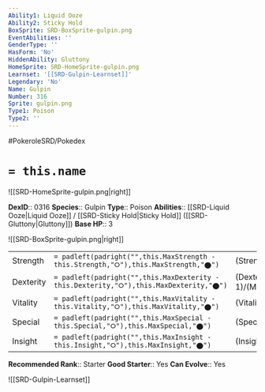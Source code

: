 ```yaml
---
Ability1: Liquid Ooze
Ability2: Sticky Hold
BoxSprite: SRD-BoxSprite-gulpin.png
EventAbilities: ''
GenderType: ''
HasForm: 'No'
HiddenAbility: Gluttony
HomeSprite: SRD-HomeSprite-gulpin.png
Learnset: '[[SRD-Gulpin-Learnset]]'
Legendary: 'No'
Name: Gulpin
Number: 316
Sprite: gulpin.png
Type1: Poison
Type2: ''
---
```


#PokeroleSRD/Pokedex

# `= this.name`

![[SRD-HomeSprite-gulpin.png|right]]

**DexID**:: 0316
**Species**:: Gulpin
**Type**:: Poison
**Abilities**:: [[SRD-Liquid Ooze|Liquid Ooze]] / [[SRD-Sticky Hold|Sticky Hold]] ([[SRD-Gluttony|Gluttony]])
**Base HP**:: 3

![[SRD-BoxSprite-gulpin.png|right]]

|           |                                                                                        |                                          |
| --------- | -------------------------------------------------------------------------------------- | ---------------------------------------- |
| Strength  | `= padleft(padright("",this.MaxStrength - this.Strength,"⭘"),this.MaxStrength,"⬤")`    | (Strength::1)/(MaxStrength::3)   |
| Dexterity | `= padleft(padright("",this.MaxDexterity - this.Dexterity,"⭘"),this.MaxDexterity,"⬤")` | (Dexterity:: 1)/(MaxDexterity::3) |
| Vitality  | `= padleft(padright("",this.MaxVitality - this.Vitality,"⭘"),this.MaxVitality,"⬤")`    | (Vitality::2)/(MaxVitality::4)   |
| Special   | `= padleft(padright("",this.MaxSpecial - this.Special,"⭘"),this.MaxSpecial,"⬤")`       | (Special::1)/(MaxSpecial::3)     |
| Insight   | `= padleft(padright("",this.MaxInsight - this.Insight,"⭘"),this.MaxInsight,"⬤")`       | (Insight::2)/(MaxInsight::4)     |

**Recommended Rank**:: Starter
**Good Starter**:: Yes
**Can Evolve**:: Yes

![[SRD-Gulpin-Learnset]]